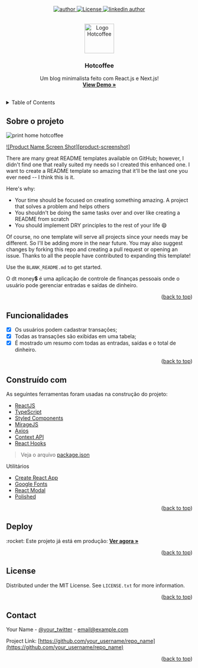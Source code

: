 <div id="top"></div>

<!-- PROJECT SHIELDS -->
<p align="center">
  <a href="https://github.com/daniel-souza01">
    <img  src="https://img.shields.io/static/v1?label=feito por&message=Daniel Souza&color=blue&style=for-the-badge" alt="author">   
 </a>
  
  <a href="https://github.com/daniel-souza01/hotcoffee/blob/main/LICENSE">
    <img  src="https://img.shields.io/github/license/daniel-souza01/hotcoffee?color=green&style=for-the-badge" alt="License"> 
  </a>
  
  <a href="https://www.linkedin.com/in/daniel-souza01/">
    <img  src="https://img.shields.io/badge/-LinkedIn-black.svg?style=for-the-badge&logo=linkedin&colorB=555" alt="linkedin author">   
 </a>
</p>

<!-- PROJECT LOGO -->
<br />
<div align="center">
  <a href="https://github.com/daniel-souza01/hotcoffee">
    <img src="https://github.com/daniel-souza01/assets/blob/2d006c4d278b324a7fb82358dd109eb1fcc817d8/imgs_repos/icon-hotcoffee.png" alt="Logo Hotcoffee" width="80" height="80">
  </a>

  <h3 align="center">Hotcoffee</h3>

  <p align="center">
    Um blog minimalista feito com React.js e Next.js!
    <br />
    <a href="https://blog-hotcoffee.vercel.app/"><strong>View Demo »</strong></a>
    <br />
    <br />
<!--     <a href="https://github.com/othneildrew/Best-README-Template">View Demo</a>
    ·
    <a href="https://github.com/othneildrew/Best-README-Template/issues">Report Bug</a>
    ·
    <a href="https://github.com/othneildrew/Best-README-Template/issues">Request Feature</a> -->
  </p>
</div>

<!-- TABLE OF CONTENTS -->
<details>
  <summary>Table of Contents</summary>
  <ol>
    <li>
      <a href="#sobre-o-projeto">Sobre o projeto</a>
    </li>
    <li><a href="#funcionalidades">Funcionalidades</a></li>
    <li><a href="#construído-com">Construído com</a></li>
    <li><a href="#deploy">Deploy</a></li>
    <li><a href="#license">License</a></li>
    <li><a href="#contact">Contact</a></li>
  </ol>
</details>

<!-- ABOUT THE PROJECT -->
## Sobre o projeto

<img alt="print home hotcoffee" src="https://github.com/daniel-souza01/assets/blob/08543ff0f56553c4524284079f7a6ea7cba59922/imgs_repos/screenshot-hotcoffee.png" />

[![Product Name Screen Shot][product-screenshot]](https://example.com)

There are many great README templates available on GitHub; however, I didn't find one that really suited my needs so I created this enhanced one. I want to create a README template so amazing that it'll be the last one you ever need -- I think this is it.

Here's why:
* Your time should be focused on creating something amazing. A project that solves a problem and helps others
* You shouldn't be doing the same tasks over and over like creating a README from scratch
* You should implement DRY principles to the rest of your life :smile:

Of course, no one template will serve all projects since your needs may be different. So I'll be adding more in the near future. You may also suggest changes by forking this repo and creating a pull request or opening an issue. Thanks to all the people have contributed to expanding this template!

Use the `BLANK_README.md` to get started.

O dt money:heavy_dollar_sign: é uma aplicação de controle de finanças pessoais onde o usuário pode gerenciar entradas e saídas de dinheiro.

<p align="right">(<a href="#top">back to top</a>)</p>

<!-- FUNCIONALIDADES -->
## Funcionalidades

- [x] Os usuários podem cadastrar transações;
- [x] Todas as transações são exibidas em uma tabela;
- [x] É mostrado um resumo com todas as entradas, saídas e o total de dinheiro.

<p align="right">(<a href="#top">back to top</a>)</p>

<!-- CONSTRUIDO COM -->
## Construído com

As seguintes ferramentas foram usadas na construção do projeto:

- [ReactJS](https://pt-br.reactjs.org/docs/getting-started.html)
- [TypeScript](https://www.typescriptlang.org/)
- [Styled Components](https://styled-components.com/)
- [MirageJS](https://miragejs.com/)
- [Axios](https://github.com/axios/axios)
- [Context API](#)
- [React Hooks](#)

> Veja o arquivo [package.json](https://github.com/DanielSouz4/dt-money/blob/0508643803398b6f0856fe23a9bc201817dda711/package.json)

Utilitários

- [Create React App](https://create-react-app.dev/)
- [Google Fonts](https://fonts.google.com/)
- [React Modal](https://github.com/reactjs/react-modal)
- [Polished](https://github.com/styled-components/polished)

<p align="right">(<a href="#top">back to top</a>)</p>

<!-- DEPLOY -->
## Deploy

<p>:rocket: Este projeto já está em produção: <a href="https://blog-hotcoffee.vercel.app/"><strong>Ver agora »</strong></a></p>

<p align="right">(<a href="#top">back to top</a>)</p>

<!-- LICENSE -->
## License

Distributed under the MIT License. See `LICENSE.txt` for more information.

<p align="right">(<a href="#top">back to top</a>)</p>



<!-- CONTACT -->
## Contact

Your Name - [@your_twitter](https://twitter.com/your_username) - email@example.com

Project Link: [https://github.com/your_username/repo_name](https://github.com/your_username/repo_name)

<p align="right">(<a href="#top">back to top</a>)</p>

<!-- MARKDOWN LINKS & IMAGES -->
[linkedin-url]: https://linkedin.com/in/othneildrew

